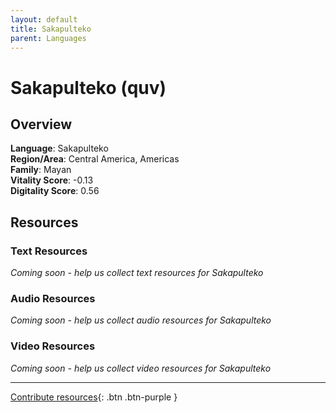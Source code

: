 ```yaml
---
layout: default
title: Sakapulteko
parent: Languages
---
```


# Sakapulteko (quv)

## Overview

**Language**: Sakapulteko  
**Region/Area**: Central America, Americas  
**Family**: Mayan  
**Vitality Score**: -0.13  
**Digitality Score**: 0.56  

## Resources

### Text Resources
*Coming soon - help us collect text resources for Sakapulteko*

### Audio Resources
*Coming soon - help us collect audio resources for Sakapulteko*

### Video Resources
*Coming soon - help us collect video resources for Sakapulteko*

---

[Contribute resources](https://fairtrain.github.io/){: .btn .btn-purple }
